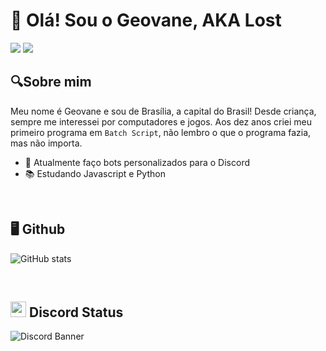 # 👋 Olá! Sou o Geovane, AKA Lost 
<div> 
  <a href="https://discord.gg/zuy28NhxY9" target="_blank"><img src="https://img.shields.io/badge/Discord-7289DA?style=for-the-badge&logo=discord&logoColor=white" target="_blank"></a> 
  <a href = "mailto:geovane.saraiva.silva75@gmail.com"><img src="https://img.shields.io/badge/-Gmail-%23333?style=for-the-badge&logo=gmail&logoColor=white" target="_blank"></a> 
</div>

## 🔍Sobre mim
Meu nome é Geovane e sou de Brasília, a capital do Brasil! Desde criança, sempre me interessei por computadores e jogos. Aos dez anos criei meu primeiro programa em `Batch Script`, não lembro o que o programa fazia, mas não importa.

- 🤖 Atualmente faço bots personalizados para o Discord
- 📚 Estudando Javascript e Python

&nbsp;
## 🖥 Github
![GitHub stats](https://github-readme-stats.vercel.app/api?username=0LostConnection&show_icons=true&theme=dark&bg_color=0D1117)
<!--- ![Top Langs](https://github-readme-stats.vercel.app/api/top-langs/?username=0LostConnection&layout=compact&theme=dark&card_width=445&bg_color=0D1117) --->

<!--- <div style="display: inline_block"><br>
  <img align="center" alt="Lost-JS" height="30" width="40" src="https://raw.githubusercontent.com/devicons/devicon/master/icons/javascript/javascript-plain.svg">
  <img align="center" alt="Lost-Python" height="30" width="40" src="https://raw.githubusercontent.com/devicons/devicon/master/icons/python/python-original.svg">
</div> --->

&nbsp;
## <img src="https://discord.com/assets/145dc557845548a36a82337912ca3ac5.svg" width="25" height="25" />  Discord Status
![Discord Banner](https://discord.c99.nl/widget/theme-1/437249534096048130.png)
